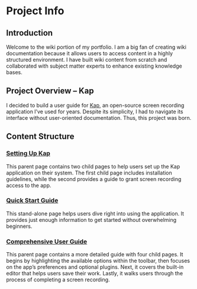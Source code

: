 # Project Info

## Introduction

Welcome to the wiki portion of my portfolio. I am a big fan of creating wiki
documentation because it allows users to access content in a highly structured
environment. I have built wiki content from scratch and collaborated with
subject matter experts to enhance existing knowledge bases.

## Project Overview – Kap

I decided to build a user guide for [Kap](https://getkap.co/), an open-source
screen recording application I’ve used for years. Despite its simplicity, I
had to navigate its interface without user-oriented documentation. Thus, this
project was born.

## Content Structure

### [Setting Up Kap](./Setting-Up-Kap_71434242.md)

This parent page contains two child pages to help users set up the Kap
application on their system. The first child page includes installation
guidelines, while the second provides a guide to grant screen recording access
to the app.

### [Quick Start Guide](./Quick-Start-Guide_327712.md)

This stand-alone page helps users dive right into using the application. It
provides just enough information to get started without overwhelming
beginners.

### [Comprehensive User Guide](./Comprehensive-User-Guide_327803.md)

This parent page contains a more detailed guide with four child pages. It
begins by highlighting the available options within the toolbar, then focuses
on the app’s preferences and optional plugins. Next, it covers the built-in
editor that helps users save their work. Lastly, it walks users through the
process of completing a screen recording.

